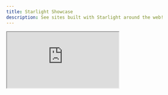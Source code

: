```yaml
---
title: Starlight Showcase
description: See sites built with Starlight around the web!
---
```

<iframe src="https://demo.sapiens-ia.com"></iframe>
